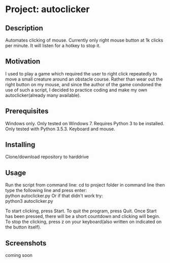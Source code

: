 # Project: autoclicker

## Description
Automates clicking of mouse. Currently only right mouse button at 1k clicks per minute. It will listen for a hotkey to stop it.

## Motivation
I used to play a game which required the user to right click repeatedly to move a small creature around an obstacle course.
Rather than wear out the right button on my mouse, and since the author of the game condoned the use of such a script,
I decided to practice coding and make my own autoclicker(already many available).

## Prerequisites
Windows only. Only tested on Windows 7.
Requires Python 3 to be installed. Only tested with Python 3.5.3.
Keyboard and mouse.

## Installing
Clone/download repository to harddrive

## Usage
Run the script from command line:
cd to project folder in command line then type the following line and press enter:  
python autoclicker.py
Or if that didn't work try:  
python3 autoclicker.py

To start clicking, press Start. To quit the program, press Quit.
Once Start has been pressed, there will be a short countdown and clicking will begin.
To stop the clicking, press z on your keyboard(also written on indicated on the button itself).

## Screenshots
coming soon

